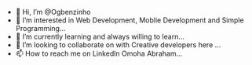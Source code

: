 - 👋 Hi, I’m @Ogbenzinho
- 👀 I’m interested in  Web Development, Moblie Development and Simple Programming...
- 🌱 I’m currently learning and always willing to learn...
- 💞️ I’m looking to collaborate on with Creative developers here ...
- 📫 How to reach me on Linkedln Omoha Abraham...

<!---
Ogbenzinho/Ogbenzinho is a ✨ special ✨ repository because its `README.md` (this file) appears on your GitHub profile.
You can click the Preview link to take a look at your changes.
--->
